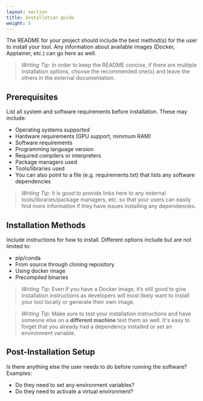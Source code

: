 ```yaml
---
layout: section
title: Installation guide
weight: 5
---
```

The README for your project should include the best method(s) for the user to install your tool. Any information about available images (Docker, Apptainer, etc.) can go here as well. 

>*Writing Tip:* In order to keep the README concise, if there are multiple installation options, choose the recommended one(s) and leave the others in the external documentation.

## Prerequisites
List all system and software requirements before installation. These may include:
- Operating systems supported
- Hardware requirements (GPU support, minimum RAM)
- Software requirements
- Programming language version
- Required compilers or interpreters
- Package managers used
- Tools/libraries used
- You can also point to a file (e.g. requirements.txt) that lists any software dependencies

>*Writing Tip:* It is good to provide links here to any external tools/libraries/package managers, etc. so that your users can easily find more information if they have issues installing any dependencies. 

## Installation Methods
Include instructions for how to install. Different options include but are not limited to:
- pip/conda
- From source through cloning repository
- Using docker image
- Precompiled binaries

>*Writing Tip:* Even if you have a Docker image, it’s still good to give installation instructions as developers will most likely want to install your tool locally or generate their own image.
 
>*Writing Tip:* Make sure to test your installation instructions and have someone else on a **different machine** test them as well. It's easy to forget that you already had a dependency installed or set an environment variable. 

## Post-Installation Setup
Is there anything else the user needs to do before running the software? Examples: 
- Do they need to set any environment variables?
- Do they need to activate a virtual environment?
